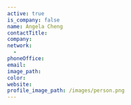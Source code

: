 ```yaml
---
active: true
is_company: false
name: Angela Cheng
contactTitle:
company:
network:
  -
phoneOffice:
email:
image_path:
color:
website:
profile_image_path: /images/person.png
---
```

